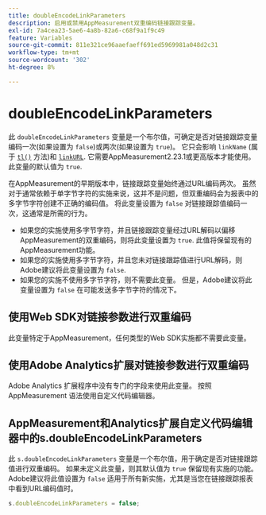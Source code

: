```yaml
---
title: doubleEncodeLinkParameters
description: 启用或禁用AppMeasurement双重编码链接跟踪变量。
exl-id: 7a4cea23-5ae6-4a8b-82a6-c68f9a1f9c49
feature: Variables
source-git-commit: 811e321ce96aaefaeff691ed5969981a048d2c31
workflow-type: tm+mt
source-wordcount: '302'
ht-degree: 8%

---
```


# doubleEncodeLinkParameters

此 `doubleEncodeLinkParameters` 变量是一个布尔值，可确定是否对链接跟踪变量编码一次(如果设置为 `false`)或两次(如果设置为 `true`)。 它只会影响 `linkName` (属于 [`tl()`](../functions/tl-method.md) 方法)和 [`linkURL`](linkurl.md). 它需要AppMeasurement2.23.1或更高版本才能使用。 此变量的默认值为 `true`.

在AppMeasurement的早期版本中，链接跟踪变量始终通过URL编码两次。 虽然对于通常依赖于单字节字符的实施来说，这并不是问题，但双重编码会为报表中的多字节字符创建不正确的编码值。 将此变量设置为 `false` 对链接跟踪值编码一次，这通常是所需的行为。

* 如果您的实施使用多字节字符，并且链接跟踪变量经过URL解码以偏移AppMeasurement的双重编码，则将此变量设置为 `true`. 此值将保留现有的AppMeasurement功能。
* 如果您的实施使用多字节字符，并且您未对链接跟踪值进行URL解码，则Adobe建议将此变量设置为 `false`.
* 如果您的实施不使用多字节字符，则不需要此变量。 但是，Adobe建议将此变量设置为 `false` 在可能发送多字节字符的情况下。

## 使用Web SDK对链接参数进行双重编码

此变量特定于AppMeasurement，任何类型的Web SDK实施都不需要此变量。

## 使用Adobe Analytics扩展对链接参数进行双重编码

Adobe Analytics 扩展程序中没有专门的字段来使用此变量。 按照 AppMeasurement 语法使用自定义代码编辑器。

## AppMeasurement和Analytics扩展自定义代码编辑器中的s.doubleEncodeLinkParameters

此 `s.doubleEncodeLinkParameters` 变量是一个布尔值，用于确定是否对链接跟踪值进行双重编码。 如果未定义此变量，则其默认值为 `true` 保留现有实施的功能。 Adobe建议将此值设置为 `false` 适用于所有新实施，尤其是当您在链接跟踪报表中看到URL编码值时。

```js
s.doubleEncodeLinkParameters = false;
```
